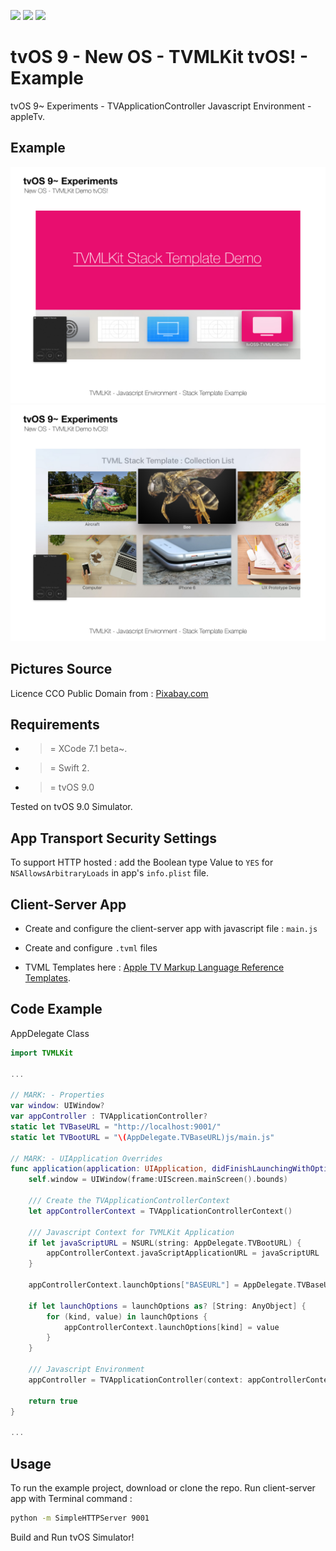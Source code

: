 ![](https://img.shields.io/badge/build-pass-brightgreen.svg?style=flat-square)
![](https://img.shields.io/badge/platform-tvOS9+-ff69b4.svg?style=flat-square)
![](https://img.shields.io/badge/Require-XCode7.1-lightgrey.svg?style=flat-square)


# tvOS 9 - New OS - TVMLKit tvOS! - Example
tvOS 9~ Experiments - TVApplicationController Javascript Environment - appleTv.

## Example

![](https://raw.githubusercontent.com/Sweefties/tvOS9-TVMLKitDemo/master/source/tvOS9_Simulator2x_TVMLKitDemotvOS_1.jpg)
![](https://raw.githubusercontent.com/Sweefties/tvOS9-TVMLKitDemo/master/source/tvOS9_Simulator2x_TVMLKitDemotvOS_2.jpg)

## Pictures Source
Licence CCO Public Domain from : [Pixabay.com](https://pixabay.com)


## Requirements

- >= XCode 7.1 beta~.
- >= Swift 2.
- >= tvOS 9.0

Tested on tvOS 9.0 Simulator.

## App Transport Security Settings

To support HTTP hosted : add the Boolean type Value to `YES` for `NSAllowsArbitraryLoads` in app's `info.plist` file.


## Client-Server App

- Create and configure the client-server app with javascript file : `main.js`
- Create and configure `.tvml` files

- TVML Templates here : [Apple TV Markup Language Reference Templates](https://developer.apple.com/library/prerelease/tvos/documentation/LanguagesUtilities/Conceptual/ATV_Template_Guide/index.html#//apple_ref/doc/uid/TP40015064-CH41-SW1).


## Code Example

AppDelegate Class

```swift
import TVMLKit

...

// MARK: - Properties
var window: UIWindow?
var appController : TVApplicationController?
static let TVBaseURL = "http://localhost:9001/"
static let TVBootURL = "\(AppDelegate.TVBaseURL)js/main.js"

// MARK: - UIApplication Overrides
func application(application: UIApplication, didFinishLaunchingWithOptions launchOptions: [NSObject: AnyObject]?) -> Bool {
    self.window = UIWindow(frame:UIScreen.mainScreen().bounds)

    /// Create the TVApplicationControllerContext
    let appControllerContext = TVApplicationControllerContext()

    /// Javascript Context for TVMLKit Application
    if let javaScriptURL = NSURL(string: AppDelegate.TVBootURL) {
        appControllerContext.javaScriptApplicationURL = javaScriptURL
    }

    appControllerContext.launchOptions["BASEURL"] = AppDelegate.TVBaseURL

    if let launchOptions = launchOptions as? [String: AnyObject] {
        for (kind, value) in launchOptions {
            appControllerContext.launchOptions[kind] = value
        }
    }

    /// Javascript Environment
    appController = TVApplicationController(context: appControllerContext, window: self.window, delegate: self)

    return true
}

...

```


## Usage

To run the example project, download or clone the repo.
Run client-server app with Terminal command :

```bash
python -m SimpleHTTPServer 9001
```

Build and Run tvOS Simulator!
